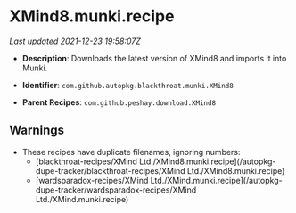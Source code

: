 # XMind8.munki.recipe

_Last updated 2021-12-23 19:58:07Z_

- **Description**: Downloads the latest version of XMind8 and imports it into Munki.

- **Identifier**: `com.github.autopkg.blackthroat.munki.XMind8`

- **Parent Recipes**: `com.github.peshay.download.XMind8`

## Warnings

- These recipes have duplicate filenames, ignoring numbers:
    - [blackthroat-recipes/XMind Ltd./XMind8.munki.recipe](/autopkg-dupe-tracker/blackthroat-recipes/XMind Ltd./XMind8.munki.recipe)
    - [wardsparadox-recipes/XMind Ltd./XMind.munki.recipe](/autopkg-dupe-tracker/wardsparadox-recipes/XMind Ltd./XMind.munki.recipe)